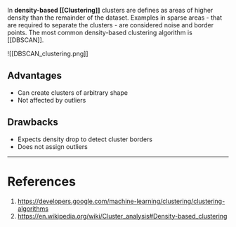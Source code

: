 In **density-based [[Clustering]]** clusters are defines as areas of higher density than the remainder of the dataset. Examples in sparse areas - that are required to separate the clusters - are considered noise and border points. The most common density-based clustering algorithm is [[DBSCAN]].

![[DBSCAN_clustering.png]]

## Advantages

- Can create clusters of arbitrary shape
- Not affected by outliers

## Drawbacks

- Expects density drop to detect cluster borders
- Does not assign outliers

---

# References

1. <https://developers.google.com/machine-learning/clustering/clustering-algorithms>
2. <https://en.wikipedia.org/wiki/Cluster_analysis#Density-based_clustering>

